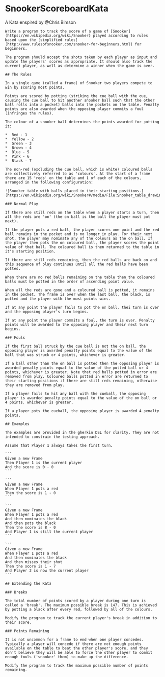 # SnookerScoreboardKata
A Kata enspired by @Chris Bimson

	Write a program to track the score of a game of [Snooker](https://en.wikipedia.org/wiki/Snooker) played according to rules based upon the [simplified rules](http://www.rulesofsnooker.com/snooker-for-beginners.html) for beginners.
	
	The program should accept the shots taken by each player as input and update the players' scores as appropriate. It should also track the current player, as well as determine a winner when the game is over.
	
	## The Rules
	
	In a single game (called a frame) of Snooker two players compete to win by scoring most points.
	
	Points are scored by potting (striking the cue ball with the cue, causing the cue ball to hit another snooker ball such that the other ball rolls into a pocket) balls into the pockets on the table. Penalty points are also awarded when the opposing player commits a foul (infringes the rules).
	
	The colour of a snooker ball determines the points awarded for potting it:
	
	*  Red - 1
	*  Yellow - 2
	*  Green - 3
	*  Brown - 4
	*  Blue - 5
	*  Pink - 6
	*  Black - 7
	
	The non-red (excluding the cue ball, which is white) coloured balls are collectively referred to as 'colours'. At the start of a frame there are 15 'reds' on the table and 1 of each of the colours, arranged in the following configuration: 
	
	![Snooker table with balls placed in their starting positions.](https://en.wikipedia.org/wiki/Snooker#/media/File:Snooker_table_drawing_2.svg)
	
	### Normal Play
	
	If there are still reds on the table when a player starts a turn, then all the reds are 'on' (the on ball is the ball the player must pot next).  
	
	If the player pots a red ball, the player scores one point and the red ball remains in the pocket and is no longer in play. For their next shot, the player may nominate any of the colours as the on ball. If the player then pots the on coloured ball, the player scores the point value of that ball. The coloured ball is then returned to the table in it's starting position.
	
	If there are still reds remaining, then the red balls are back on and this sequence of play continues until all the red balls have been potted. 
	
	When there are no red balls remaining on the table then the coloured balls must be potted in the order of ascending point value. 
	
	When all the reds are gone and a coloured ball is potted, it remains in the pocket. The frame is over when the last ball, the black, is potted and the player with the most points wins.
	
	If at any point the player fails to pot the on ball, thei turn is over and the opposing player's turn begins.
	
	If at any point the player commits a foul, the turn is over. Penalty points will be awarded to the opposing player and their next turn begins.
	
	### Fouls
	
	If the first ball struck by the cue ball is not the on ball, the opposing player is awarded penalty points equal to the value of the ball that was struck or 4 points, whichever is greater.
	
	If a ball other than the on ball is potted then the opposing player is awarded penalty points equal to the value of the potted ball or 4 points, whichever is greater. Note that red balls potted in error are removed from play. Coloured balls potted in error are returned to their starting positions if there are still reds remaining, otherwise they are removed from play.
	
	If a player fails to hit any ball with the cueball, the opposing player is awarded penalty points equal to the value of the on ball or 4 points, whichever is greater.
	
	If a player pots the cueball, the opposing player is awarded 4 penalty points.
	
	## Examples
	
	The examples are provided in the gherkin DSL for clarity. They are not intended to constrain the testing approach. 
	
	Assume that Player 1 always takes the first turn.
	
	```
	Given a new Frame
	Then Player 1 is the current player
	And the score is 0 - 0
	```
	
	```
	Given a new Frame
	When Player 1 pots a red
	Then the score is 1 - 0
	```
	
	```
	Given a new Frame
	When Player 1 pots a red
	And then nominates the black
	And then pots the black
	Then the score is 8 - 0
	And Player 1 is still the current player
	```
	
	```
	Given a new Frame
	When Player 1 pots a red
	And then nominates the black
	And then misses their shot
	Then the score is 1 - 7
	And Player 2 is now the current player
	```
	
	## Extending the Kata
	
	### Breaks
	
	The total number of points scored by a player during one turn is called a 'break'. The maximum possible break is 147. This is achieved by potting a black after every red, followed by all of the colours.
	
	Modify the program to track the current player's break in addition to their score. 
	
	### Points Remaining
	
	It is not uncommon for a frame to end when one player concedes. Typically a player will concede if there are not enough points available on the table to beat the other player's score, and they don't believe they will be able to force the other player to commit enough fouls ('snooker' them) to make up the difference. 
	
	Modify the program to track the maximum possible number of points remaining.
	
